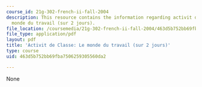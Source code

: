 ```yaml
---
course_id: 21g-302-french-ii-fall-2004
description: This resource contains the information regarding activit de classe le
  monde du travail (sur 2 jours).
file_location: /coursemedia/21g-302-french-ii-fall-2004/463d5b752bb69fba7506259305560da2_MIT21G_302_F04_Classe_T.pdf
file_type: application/pdf
layout: pdf
title: 'Activit de Classe: Le monde du travail (sur 2 jours)'
type: course
uid: 463d5b752bb69fba7506259305560da2

---
```

None